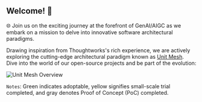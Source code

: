 ## Welcome! 👋

🌐 Join us on the exciting journey at the forefront of GenAI/AIGC as we embark on a mission to delve into innovative software architectural paradigms.

Drawing inspiration from Thoughtworks's rich experience, we are actively exploring the cutting-edge architectural paradigm known as [Unit Mesh](https://github.com/unit-mesh/unit-mesh). Dive into the world of our open-source projects and be part of the evolution:

![Unit Mesh Overview](https://unitmesh.cc/overview.svg)

`Notes`: Green indicates adoptable, yellow signifies small-scale trial completed, and gray denotes Proof of Concept (PoC) completed.
